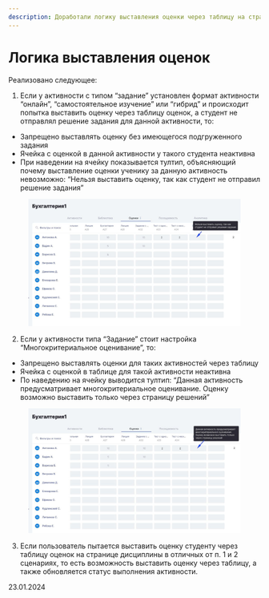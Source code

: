 ```yaml
---
description: Доработали логику выставления оценки через таблицу на странице дисциплины
---
```


# Логика выставления оценок

Реализовано следующее:

1. Если у активности с типом “задание” установлен формат активности “онлайн”, “самостоятельное изучение” или “гибрид” и происходит попытка выставить оценку через таблицу оценок, а студент не отправлял решение задания для данной активности, то:

* Запрещено выставлять оценку без имеющегося подгруженного задания
* Ячейка с оценкой в данной активности у такого студента неактивна
* При наведении на ячейку показывается тултип, объясняющий почему выставление оценки ученику за данную активность невозможно: “Нельзя выставить оценку, так как студент не отправил решение задания”

<figure><img src="../../.gitbook/assets/photo_2024-01-23 11.00.38.jpeg" alt=""><figcaption></figcaption></figure>

2. Если у активности типа “Задание” стоит настройка “Многокритериальное оценивание”, то:

* Запрещено выставлять оценки для таких активностей через таблицу
* Ячейка с оценкой в таблице для такой активности неактивна
* По наведению на ячейку выводится тултип: “Данная активность предусматривает многокритериальное оценивание. Оценку возможно выставить только через страницу решений”

<figure><img src="../../.gitbook/assets/photo_2024-01-23 11.01.36.jpeg" alt=""><figcaption></figcaption></figure>

3. Если пользователь пытается выставить оценку студенту через таблицу оценок на странице дисциплины в отличных от п. 1 и 2 сценариях, то есть возможность выставить оценку через таблицу, а также обновляется статус выполнения активности.

23.01.2024
